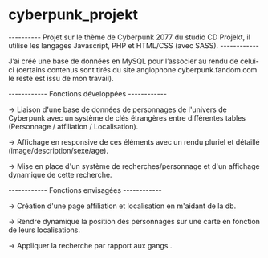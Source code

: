 # cyberpunk_projekt

---------- Projet sur le thème de Cyberpunk 2077 du studio CD Projekt, il utilise les langages  Javascript, PHP et HTML/CSS (avec SASS). ------------

J’ai créé une base de données en MySQL pour l’associer au rendu de celui-ci (certains contenus sont tirés du site anglophone cyberpunk.fandom.com le reste est issu de mon travail).

------------ Fonctions développées ------------

-> Liaison d'une base de données de personnages de l'univers de Cyberpunk avec un système de clés étrangères entre différentes tables (Personnage / affiliation / Localisation).

-> Affichage en responsive de ces éléments avec un rendu pluriel et détaillé (image/description/sexe/age).

-> Mise en place d'un système de recherches/personnage et d'un affichage dynamique de cette recherche.

------------ Fonctions envisagées ------------

-> Création d'une page affiliation et localisation en m'aidant de la db.

-> Rendre dynamique la position des personnages sur une carte en fonction de leurs localisations.

-> Appliquer la recherche par rapport aux gangs .

